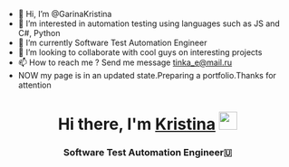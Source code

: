 - 👋 Hi, I’m @GarinaKristina
- 👀 I’m interested in automation testing using languages such as JS and C#, Python
- 🌱 I’m currently Software Test Automation Engineer
- 💞️ I’m looking to collaborate with cool guys on interesting projects
- 📫 How to reach me ? Send me  message tinka_e@mail.ru
- NOW my page is in an updated state.Preparing a portfolio.Thanks for attention

<!---
GarinaKristina/GarinaKristina is a ✨ special ✨ repository because its `README.md` (this file) appears on your GitHub profile.
You can click the Preview link to take a look at your changes.
--->
<h1 align="center">Hi there, I'm <a href="[https://daniilshat.ru/](https://www.linkedin.com/in/kristina-garina-automation-software-engineer/)" target="_blank">Kristina</a> 
<img src="https://github.com/blackcater/blackcater/raw/main/images/Hi.gif" height="32"/></h1>
<h3 align="center">Software Test Automation Engineer🇺</h3>
